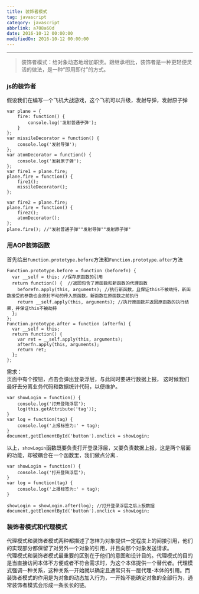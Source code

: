 ```yaml
---
title: 装饰者模式
tag: javascript
category: javascript
abbrlink: a708a60d
date: 2016-10-12 00:00:00
modifiedOn: 2016-10-12 00:00:00
---
```


* * *

> 装饰者模式：给对象动态地增加职责。跟继承相比，装饰者是一种更轻便灵活的做法，是一种“即用即付”的方式。

### js的装饰者

假设我们在编写一个飞机大战游戏，这个飞机可以升级，发射导弹，发射原子弹

    
    
    var plane = {
        fire: function() {
            console.log('发射普通子弹');
        }
    };
    var missileDecorator = function() {
        console.log('发射导弹');
    };
    var atomDecorator = function() {
        console.log('发射原子弹');
    };
    var fire1 = plane.fire;
    plane.fire = function() {
        fire1();
        missileDecorator();
    };
    
    var fire2 = plane.fire;
    plane.fire = function() {
        fire2();
        atomDecorator();
    };
    plane.fire(); //"发射普通子弹""发射导弹""发射原子弹"

### 用AOP装饰函数

首先给出`Function.prototype.before`方法和`Function.prototype.after`方法

    
    
    Function.prototype.before = function (beforefn) {
      var __self = this; //保存原函数的引用
      return function() {  //返回包含了原函数和新函数的代理函数
        beforefn.apply(this, arguments); //执行新函数，且保证this不被劫持，新函数接受的参数也会原封不动的传入原函数，新函数在原函数之前执行
        return __self.apply(this, arguments); //执行原函数并返回原函数的执行结果，并保证this不被劫持
      };
    };
    Function.prototype.after = function (afterfn) {
      var __self = this; 
      return function() {
        var ret = __self.apply(this, arguments); 
        afterfn.apply(this, arguments); 
        return ret;
      };
    };

需求：  
页面中有个按钮，点击会弹出登录浮层，与此同时要进行数据上报， 这时候我们最好去分离业务代码和数据统计代码，以便维护。

    
    
    var showLogin = function() {
        console.log('打开登陆浮层');
        log(this.getAttribute('tag'));
    }
    var log = function(tag) {
        console.log('上报标签为:' + tag);
    }
    document,getElementById('button').onclick = showLogin;

以上，`showLogin`函数既要负责打开登录浮层，又要负责数据上报，这是两个层面的功能，却被耦合在一个函数里，我们做点分离..

    
    
    var showLogin = function() {
        console.log('打开登陆浮层');
    }
    var log = function(tag) {
        console.log('上报标签为:' + tag);
    }
    
    showLogin = showLogin.after(log); //打开登录浮层之后上报数据
    document,getElementById('button').onclick = showLogin;

### 装饰者模式和代理模式

代理模式和装饰者模式两种都描述了怎样为对象提供一定程度上的间接引用，他们的实现部分都保留了对另外一个对象的引用，并且向那个对象发送请求。  
代理模式和装饰者模式最重要的区别在于他们的意图和设计目的。代理模式的目的是当直接访问本体不方便或者不符合需求时，为这个本体提供一个替代者。代理模式强调一种关系，这种关系一开始就以确定且通常只有一层代理-本体的引用。而装饰者模式的作用是为对象的动态加入行为，一开始不能确定对象的全部行为，通常装饰者模式会形成一条长长的链。

